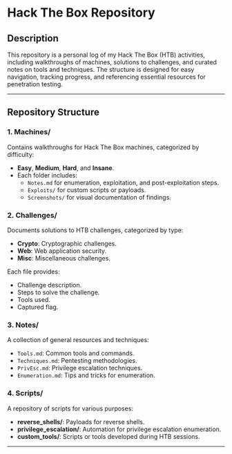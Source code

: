 # Hack The Box Repository

## Description

This repository is a personal log of my Hack The Box (HTB) activities, including walkthroughs of machines, solutions to challenges, and curated notes on tools and techniques. The structure is designed for easy navigation, tracking progress, and referencing essential resources for penetration testing.

---

## Repository Structure


### **1. Machines/**
Contains walkthroughs for Hack The Box machines, categorized by difficulty:
- **Easy**, **Medium**, **Hard**, and **Insane**.
- Each folder includes:
  - `Notes.md` for enumeration, exploitation, and post-exploitation steps.
  - `Exploits/` for custom scripts or payloads.
  - `Screenshots/` for visual documentation of findings.

### **2. Challenges/**
Documents solutions to HTB challenges, categorized by type:
- **Crypto**: Cryptographic challenges.
- **Web**: Web application security.
- **Misc**: Miscellaneous challenges.

Each file provides:
- Challenge description.
- Steps to solve the challenge.
- Tools used.
- Captured flag.

### **3. Notes/**
A collection of general resources and techniques:
- `Tools.md`: Common tools and commands.
- `Techniques.md`: Pentesting methodologies.
- `PrivEsc.md`: Privilege escalation techniques.
- `Enumeration.md`: Tips and tricks for enumeration.

### **4. Scripts/**
A repository of scripts for various purposes:
- **reverse_shells/**: Payloads for reverse shells.
- **privilege_escalation/**: Automation for privilege escalation enumeration.
- **custom_tools/**: Scripts or tools developed during HTB sessions.

---


